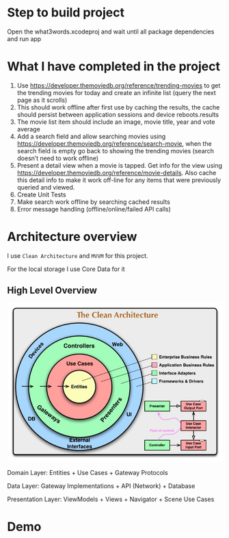 # Step to build project
Open the what3words.xcodeproj and wait until all package dependencies and run app

# What I have completed in the project
1. Use https://developer.themoviedb.org/reference/trending-movies to get the trending movies for today and create an infinite list (query the next page as it scrolls)
2. This should work offline after first use by caching the results, the  cache should persist between application sessions and device reboots.results
3. The movie list item should include an image, movie title, year and vote average
4. Add a search field and allow searching movies using https://developer.themoviedb.org/reference/search-movie, when the search field is empty go back to showing the trending movies (search doesn’t need to work offline)
5. Present a detail view when a movie is tapped. Get info for the view using https://developer.themoviedb.org/reference/movie-details.  Also cache this detail info to make it work off-line for any items that were previously queried and viewed.
6. Create Unit Tests
7. Make search work offline by searching cached results
8. Error message handling (offline/online/failed API calls)

# Architecture overview
I use `Clean Architecture` and `MVVM` for this project.

For the local storage I use Core Data for it
## High Level Overview

<img width="600" alt="High Level Overview" src="images/CleanArchitecture.jpg">

Domain Layer: Entities + Use Cases + Gateway Protocols

Data Layer: Gateway Implementations + API (Network) + Database

Presentation Layer: ViewModels + Views + Navigator + Scene Use Cases

# Demo

